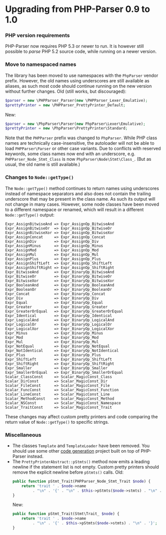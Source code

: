 Upgrading from PHP-Parser 0.9 to 1.0
====================================
### PHP version requirements
PHP-Parser now requires PHP 5.3 or newer to run. It is however still possible to *parse* PHP 5.2 source code, while
running on a newer version.
### Move to namespaced names
The library has been moved to use namespaces with the `PhpParser` vendor prefix. However, the old names using
underscores are still available as aliases, as such most code should continue running on the new version without
further changes.
Old (still works, but discouraged):
```php
$parser = new \PHPParser_Parser(new \PHPParser_Lexer_Emulative);
$prettyPrinter = new \PHPParser_PrettyPrinter_Default;
```
New:
```php
$parser = new \PhpParser\Parser(new PhpParser\Lexer\Emulative);
$prettyPrinter = new \PhpParser\PrettyPrinter\Standard;
```
Note that the `PHPParser` prefix was changed to `PhpParser`. While PHP class names are technically case-insensitive,
the autoloader will not be able to load `PHPParser\Parser` or other case variants.
Due to conflicts with reserved keywords, some class names now end with an underscore, e.g. `PHPParser_Node_Stmt_Class`
is now `PhpParser\Node\Stmt\Class_`. (But as usual, the old name is still available.)
### Changes to `Node::getType()`
The `Node::getType()` method continues to return names using underscores instead of namespace separators and also does
not contain the trailing underscore that may be present in the class name. As such its output will not change in many
cases.
However, some node classes have been moved to a different namespace or renamed, which will result in a different
`Node::getType()` output:
```
Expr_AssignBitwiseAnd => Expr_AssignOp_BitwiseAnd
Expr_AssignBitwiseOr  => Expr_AssignOp_BitwiseOr
Expr_AssignBitwiseXor => Expr_AssignOp_BitwiseXor
Expr_AssignConcat     => Expr_AssignOp_Concat
Expr_AssignDiv        => Expr_AssignOp_Div
Expr_AssignMinus      => Expr_AssignOp_Minus
Expr_AssignMod        => Expr_AssignOp_Mod
Expr_AssignMul        => Expr_AssignOp_Mul
Expr_AssignPlus       => Expr_AssignOp_Plus
Expr_AssignShiftLeft  => Expr_AssignOp_ShiftLeft
Expr_AssignShiftRight => Expr_AssignOp_ShiftRight
Expr_BitwiseAnd       => Expr_BinaryOp_BitwiseAnd
Expr_BitwiseOr        => Expr_BinaryOp_BitwiseOr
Expr_BitwiseXor       => Expr_BinaryOp_BitwiseXor
Expr_BooleanAnd       => Expr_BinaryOp_BooleanAnd
Expr_BooleanOr        => Expr_BinaryOp_BooleanOr
Expr_Concat           => Expr_BinaryOp_Concat
Expr_Div              => Expr_BinaryOp_Div
Expr_Equal            => Expr_BinaryOp_Equal
Expr_Greater          => Expr_BinaryOp_Greater
Expr_GreaterOrEqual   => Expr_BinaryOp_GreaterOrEqual
Expr_Identical        => Expr_BinaryOp_Identical
Expr_LogicalAnd       => Expr_BinaryOp_LogicalAnd
Expr_LogicalOr        => Expr_BinaryOp_LogicalOr
Expr_LogicalXor       => Expr_BinaryOp_LogicalXor
Expr_Minus            => Expr_BinaryOp_Minus
Expr_Mod              => Expr_BinaryOp_Mod
Expr_Mul              => Expr_BinaryOp_Mul
Expr_NotEqual         => Expr_BinaryOp_NotEqual
Expr_NotIdentical     => Expr_BinaryOp_NotIdentical
Expr_Plus             => Expr_BinaryOp_Plus
Expr_ShiftLeft        => Expr_BinaryOp_ShiftLeft
Expr_ShiftRight       => Expr_BinaryOp_ShiftRight
Expr_Smaller          => Expr_BinaryOp_Smaller
Expr_SmallerOrEqual   => Expr_BinaryOp_SmallerOrEqual
Scalar_ClassConst     => Scalar_MagicConst_Class
Scalar_DirConst       => Scalar_MagicConst_Dir
Scalar_FileConst      => Scalar_MagicConst_File
Scalar_FuncConst      => Scalar_MagicConst_Function
Scalar_LineConst      => Scalar_MagicConst_Line
Scalar_MethodConst    => Scalar_MagicConst_Method
Scalar_NSConst        => Scalar_MagicConst_Namespace
Scalar_TraitConst     => Scalar_MagicConst_Trait
```
These changes may affect custom pretty printers and code comparing the return value of `Node::getType()` to specific
strings.
### Miscellaneous
  * The classes `Template` and `TemplateLoader` have been removed. You should use some other [code generation][code_gen]
    project built on top of PHP-Parser instead.
  * The `PrettyPrinterAbstract::pStmts()` method now emits a leading newline if the statement list is not empty.
    Custom pretty printers should remove the explicit newline before `pStmts()` calls.
    Old:
    ```php
    public function pStmt_Trait(PHPParser_Node_Stmt_Trait $node) {
        return 'trait ' . $node->name
             . "\n" . '{' . "\n" . $this->pStmts($node->stmts) . "\n" . '}';
    }
    ```
    New:
    ```php
    public function pStmt_Trait(Stmt\Trait_ $node) {
        return 'trait ' . $node->name
             . "\n" . '{' . $this->pStmts($node->stmts) . "\n" . '}';
    }
    ```
  [code_gen]: https://github.com/nikic/PHP-Parser/wiki/Projects-using-the-PHP-Parser#code-generation
